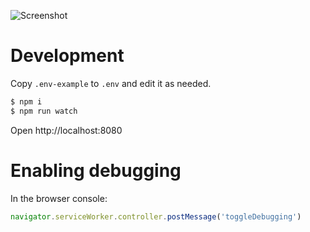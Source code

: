 ![Screenshot](https://raw.github.com/frosas/lag/master/screenshot.png)

# Development

Copy `.env-example` to `.env` and edit it as needed.

```bash
$ npm i
$ npm run watch
```

Open http://localhost:8080

# Enabling debugging

In the browser console:

```js
navigator.serviceWorker.controller.postMessage('toggleDebugging')
```